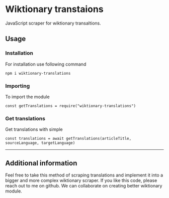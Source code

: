 # Wiktionary transtaions

JavaScript scraper for wiktionary transaltions.

## Usage

### Installation

For installation use following command

`npm i wiktionary-translations`

### Importing

To import the module

`const getTranslations = require("wiktionary-translations")`

### Get translations

Get translations with simple

`const translations = await getTranslations(articleTitle, sourceLanguage, targetLanguage)`

---

## Additional information

Feel free to take this method of scraping translations and implement it into a bigger and more complex wiktionary scraper. If you like this code, please reach out to me on github. We can collaborate on creating better wiktionary module.
